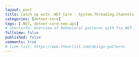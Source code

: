 ```yaml
---
layout: post
title: Catch up with .NET Core - System.Threading.Channels
categories: [dotnet-core]
tags: [.NET, dotnet-core-new-api]
# shortinfo: Overview of behavioral patterns with Try.NET
fullview: false
published: false
comments: true
# link-list: https://www.theurlist.com/design-patterns
---
```

